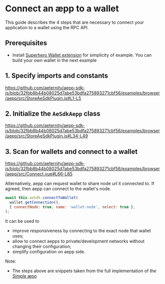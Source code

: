 # Connect an æpp to a wallet

This guide describes the 4 steps that are necessary to connect your application to a wallet using the RPC API.

## Prerequisites

- Install [Superhero Wallet extension](https://wallet.superhero.com/) for simplicity of example.
You can build your own wallet in the next example

## 1. Specify imports and constants

https://github.com/aeternity/aepp-sdk-js/blob/32fbb8b44b08025d7abe53bdfa275893271cbf56/examples/browser/aepp/src/StoreAeSdkPlugin.js#L1-L5

## 2. Initialize the `AeSdkAepp` class

https://github.com/aeternity/aepp-sdk-js/blob/32fbb8b44b08025d7abe53bdfa275893271cbf56/examples/browser/aepp/src/StoreAeSdkPlugin.js#L34-L49

## 3. Scan for wallets and connect to a wallet

https://github.com/aeternity/aepp-sdk-js/blob/32fbb8b44b08025d7abe53bdfa275893271cbf56/examples/browser/aepp/src/Connect.vue#L66-L85

Alternatively, aepp can request wallet to share node url it connected to. If agreed, then aepp can
connect to the wallet's node.

```js
await this.aeSdk.connectToWallet(
  wallet.getConnection(),
  { connectNode: true, name: 'wallet-node', select: true },
);
```

It can be used to

- improve responsiveness by connecting to the exact node that wallet uses;
- allow to connect aepps to private/development networks without changing their configuration;
- simplify configuration on aepp side.

Note:

- The steps above are snippets taken from the full implementation of
  the [Simple æpp](https://github.com/aeternity/aepp-sdk-js/tree/master/examples/browser/aepp)
